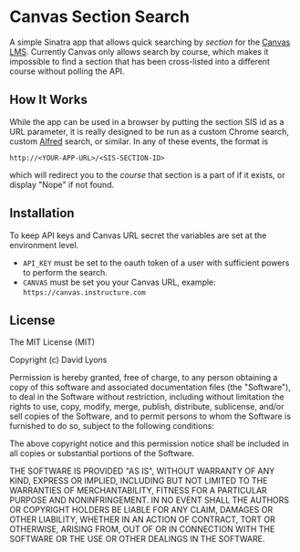 # Canvas Section Search

A simple Sinatra app that allows quick searching by _section_ for the [Canvas LMS](http://instructure.com). Currently Canvas only allows search by course, which makes it impossible to find a section that has been cross-listed into a different course without polling the API.

## How It Works

While the app can be used in a browser by putting the section SIS id as a URL parameter, it is really designed to be run as a custom Chrome search, custom [Alfred](http://www.alfredapp.com/) search, or similar. In any of these events, the format is
````
http://<YOUR-APP-URL>/<SIS-SECTION-ID>
````
which will redirect you to the _course_ that section is a part of if it exists, or display "Nope" if not found.

## Installation

To keep API keys and Canvas URL secret the variables are set at the environment level.
- `API_KEY` must be set to the oauth token of a user with sufficient powers to perform the search.
- `CANVAS` must be set you your Canvas URL, example: `https://canvas.instructure.com`

## License

The MIT License (MIT)

Copyright (c) David Lyons

Permission is hereby granted, free of charge, to any person obtaining a copy
of this software and associated documentation files (the "Software"), to deal
in the Software without restriction, including without limitation the rights
to use, copy, modify, merge, publish, distribute, sublicense, and/or sell
copies of the Software, and to permit persons to whom the Software is
furnished to do so, subject to the following conditions:

The above copyright notice and this permission notice shall be included in
all copies or substantial portions of the Software.

THE SOFTWARE IS PROVIDED "AS IS", WITHOUT WARRANTY OF ANY KIND, EXPRESS OR
IMPLIED, INCLUDING BUT NOT LIMITED TO THE WARRANTIES OF MERCHANTABILITY,
FITNESS FOR A PARTICULAR PURPOSE AND NONINFRINGEMENT. IN NO EVENT SHALL THE
AUTHORS OR COPYRIGHT HOLDERS BE LIABLE FOR ANY CLAIM, DAMAGES OR OTHER
LIABILITY, WHETHER IN AN ACTION OF CONTRACT, TORT OR OTHERWISE, ARISING FROM,
OUT OF OR IN CONNECTION WITH THE SOFTWARE OR THE USE OR OTHER DEALINGS IN
THE SOFTWARE.
